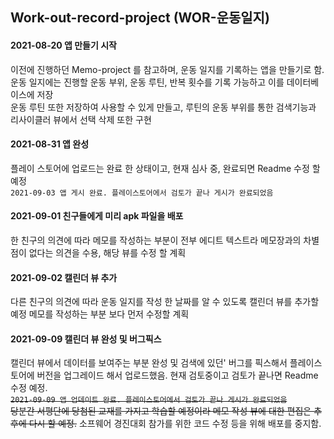 ## Work-out-record-project (WOR-운동일지) 

#### 2021-08-20 앱 만들기 시작  
이전에 진행하던 Memo-project 를 참고하며, 운동 일지를 기록하는 앱을 만들기로 함.  
운동 일지에는 진행할 운동 부위, 운동 루틴, 반복 횟수를 기록 가능하고 이를 데이터베이스에 저장  
운동 루틴 또한 저장하여 사용할 수 있게 만들고, 루틴의 운동 부위를 통한 검색기능과 리사이클러 뷰에서 선택 삭제 또한 구현

#### 2021-08-31 앱 완성  
플레이 스토어에 업로드는 완료 한 상태이고, 현재 심사 중, 완료되면 Readme 수정 할 예정   
`2021-09-03 앱 게시 완료. 플레이스토어에서 검토가 끝나 게시가 완료되었음`

#### 2021-09-01 친구들에게 미리 apk 파일을 배포
한 친구의 의견에 따라 메모를 작성하는 부분이 전부 에디트 텍스트라 메모장과의 차별점이 없다는 의견을 수용, 해당 뷰를 수정 할 계획 

#### 2021-09-02 캘린더 뷰 추가
다른 친구의 의견에 따라 운동 일지를 작성 한 날짜를 알 수 있도록 캘린더 뷰를 추가할 예정
메모를 작성하는 부분 보다 먼저 수정할 계획

#### 2021-09-09 캘린더 뷰 완성 및 버그픽스 
캘린더 뷰에서 데이터를 보여주는 부분 완성 및 검색에 있던' 버그를 픽스해서 플레이스토어에 버전을 업그레이드 해서 업로드했음. 현재 검토중이고 검토가 끝나면 Readme 수정 예정.  
~~`2021-09-09 앱 업데이트 완료. 플레이스토어에서 검토가 끝나 게시가 완료되었음`  
당분간 서평단에 당첨된 교재를 가지고 학습할 예정이라 메모 작성 뷰에 대한 편집은 추후에 다시 할 예정.~~
소프웨어 경진대회 참가를 위한 코드 수정 등을 위해 배포를 중지함.

